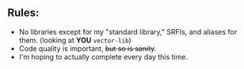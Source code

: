 ## Rules:
- No libraries except for my "standard library," SRFIs, and aliases for them. 
(looking at **YOU** `vector-lib`)
- Code quality is important, ~~but so is sanity~~.
- I'm hoping to actually complete every day this time.
